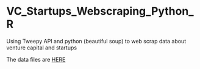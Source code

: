 # VC_Startups_Webscraping_Python_R
Using Tweepy API and python (beautiful soup) to web scrap data about venture capital and startups  
  
The data files are [HERE]('./VC_Startups_Webscraping_Python_R/data/')
